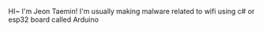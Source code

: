 HI~
I'm Jeon Taemin! I'm usually making malware related to wifi using c# or esp32 board called Arduino
